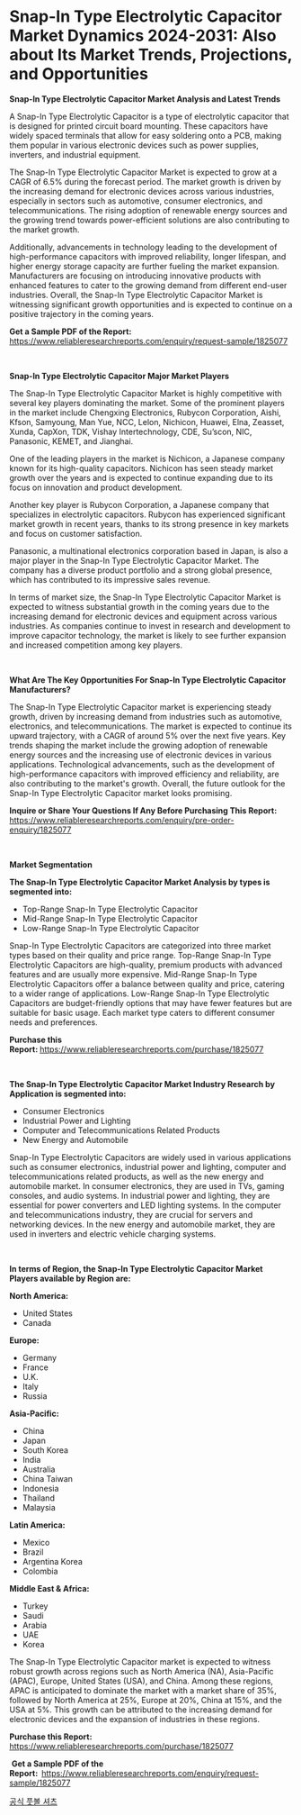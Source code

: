 <p><h1>Snap-In Type Electrolytic Capacitor Market Dynamics 2024-2031: Also about Its Market Trends, Projections, and Opportunities</h1></p><p><strong>Snap-In Type Electrolytic Capacitor Market Analysis and Latest Trends</strong></p>
<p><p>A Snap-In Type Electrolytic Capacitor is a type of electrolytic capacitor that is designed for printed circuit board mounting. These capacitors have widely spaced terminals that allow for easy soldering onto a PCB, making them popular in various electronic devices such as power supplies, inverters, and industrial equipment.</p><p>The Snap-In Type Electrolytic Capacitor Market is expected to grow at a CAGR of 6.5% during the forecast period. The market growth is driven by the increasing demand for electronic devices across various industries, especially in sectors such as automotive, consumer electronics, and telecommunications. The rising adoption of renewable energy sources and the growing trend towards power-efficient solutions are also contributing to the market growth.</p><p>Additionally, advancements in technology leading to the development of high-performance capacitors with improved reliability, longer lifespan, and higher energy storage capacity are further fueling the market expansion. Manufacturers are focusing on introducing innovative products with enhanced features to cater to the growing demand from different end-user industries. Overall, the Snap-In Type Electrolytic Capacitor Market is witnessing significant growth opportunities and is expected to continue on a positive trajectory in the coming years.</p></p>
<p><strong>Get a Sample PDF of the Report:&nbsp;</strong> <a href="https://www.reliableresearchreports.com/enquiry/request-sample/1825077">https://www.reliableresearchreports.com/enquiry/request-sample/1825077</a></p>
<p>&nbsp;</p>
<p><strong>Snap-In Type Electrolytic Capacitor Major Market Players</strong></p>
<p><p>The Snap-In Type Electrolytic Capacitor Market is highly competitive with several key players dominating the market. Some of the prominent players in the market include Chengxing Electronics, Rubycon Corporation, Aishi, Kfson, Samyoung, Man Yue, NCC, Lelon, Nichicon, Huawei, Elna, Zeasset, Xunda, CapXon, TDK, Vishay Intertechnology, CDE, Su’scon, NIC, Panasonic, KEMET, and Jianghai.</p><p>One of the leading players in the market is Nichicon, a Japanese company known for its high-quality capacitors. Nichicon has seen steady market growth over the years and is expected to continue expanding due to its focus on innovation and product development.</p><p>Another key player is Rubycon Corporation, a Japanese company that specializes in electrolytic capacitors. Rubycon has experienced significant market growth in recent years, thanks to its strong presence in key markets and focus on customer satisfaction.</p><p>Panasonic, a multinational electronics corporation based in Japan, is also a major player in the Snap-In Type Electrolytic Capacitor Market. The company has a diverse product portfolio and a strong global presence, which has contributed to its impressive sales revenue.</p><p>In terms of market size, the Snap-In Type Electrolytic Capacitor Market is expected to witness substantial growth in the coming years due to the increasing demand for electronic devices and equipment across various industries. As companies continue to invest in research and development to improve capacitor technology, the market is likely to see further expansion and increased competition among key players.</p></p>
<p>&nbsp;</p>
<p><strong>What Are The Key Opportunities For Snap-In Type Electrolytic Capacitor Manufacturers?</strong></p>
<p><p>The Snap-In Type Electrolytic Capacitor market is experiencing steady growth, driven by increasing demand from industries such as automotive, electronics, and telecommunications. The market is expected to continue its upward trajectory, with a CAGR of around 5% over the next five years. Key trends shaping the market include the growing adoption of renewable energy sources and the increasing use of electronic devices in various applications. Technological advancements, such as the development of high-performance capacitors with improved efficiency and reliability, are also contributing to the market's growth. Overall, the future outlook for the Snap-In Type Electrolytic Capacitor market looks promising.</p></p>
<p><strong>Inquire or Share Your Questions If Any Before Purchasing This Report:</strong> <a href="https://www.reliableresearchreports.com/enquiry/pre-order-enquiry/1825077">https://www.reliableresearchreports.com/enquiry/pre-order-enquiry/1825077</a></p>
<p>&nbsp;</p>
<p><strong>Market Segmentation</strong></p>
<p><strong>The Snap-In Type Electrolytic Capacitor Market Analysis by types is segmented into:</strong></p>
<p><ul><li>Top-Range Snap-In Type Electrolytic Capacitor</li><li>Mid-Range Snap-In Type Electrolytic Capacitor</li><li>Low-Range Snap-In Type Electrolytic Capacitor</li></ul></p>
<p><p>Snap-In Type Electrolytic Capacitors are categorized into three market types based on their quality and price range. Top-Range Snap-In Type Electrolytic Capacitors are high-quality, premium products with advanced features and are usually more expensive. Mid-Range Snap-In Type Electrolytic Capacitors offer a balance between quality and price, catering to a wider range of applications. Low-Range Snap-In Type Electrolytic Capacitors are budget-friendly options that may have fewer features but are suitable for basic usage. Each market type caters to different consumer needs and preferences.</p></p>
<p><strong>Purchase this Report:&nbsp;</strong><a href="https://www.reliableresearchreports.com/purchase/1825077">https://www.reliableresearchreports.com/purchase/1825077</a></p>
<p>&nbsp;</p>
<p><strong>The Snap-In Type Electrolytic Capacitor Market Industry Research by Application is segmented into:</strong></p>
<p><ul><li>Consumer Electronics</li><li>Industrial Power and Lighting</li><li>Computer and Telecommunications Related Products</li><li>New Energy and Automobile</li></ul></p>
<p><p>Snap-In Type Electrolytic Capacitors are widely used in various applications such as consumer electronics, industrial power and lighting, computer and telecommunications related products, as well as the new energy and automobile market. In consumer electronics, they are used in TVs, gaming consoles, and audio systems. In industrial power and lighting, they are essential for power converters and LED lighting systems. In the computer and telecommunications industry, they are crucial for servers and networking devices. In the new energy and automobile market, they are used in inverters and electric vehicle charging systems.</p></p>
<p>&nbsp;</p>
<p><strong>In terms of Region, the Snap-In Type Electrolytic Capacitor Market Players available by Region are:</strong></p>
<p>
    <p> <strong> North America: </strong>
        <ul>
            <li>United States</li>
            <li>Canada</li>
        </ul>
        </p> 
    <p> <strong> Europe: </strong>
        <ul>
            <li>Germany</li>
            <li>France</li>
            <li>U.K.</li>
            <li>Italy</li>
            <li>Russia</li>
        </ul>
        </p> 
    <p> <strong> Asia-Pacific: </strong>
        <ul>
            <li>China</li>
            <li>Japan</li>
            <li>South Korea</li>
            <li>India</li>
            <li>Australia</li>
            <li>China Taiwan</li>
            <li>Indonesia</li>
            <li>Thailand</li>
            <li>Malaysia</li>
        </ul>
        </p> 
    <p> <strong> Latin America: </strong>
        <ul>
            <li>Mexico</li>
            <li>Brazil</li>
            <li>Argentina Korea</li>
            <li>Colombia</li>
        </ul>
        </p> 
    <p> <strong> Middle East & Africa: </strong>
        <ul>
            <li>Turkey</li>
            <li>Saudi</li>
            <li>Arabia</li>
            <li>UAE</li>
            <li>Korea</li>
        </ul>
    </p>
    </p>
<p><p>The Snap-In Type Electrolytic Capacitor market is expected to witness robust growth across regions such as North America (NA), Asia-Pacific (APAC), Europe, United States (USA), and China. Among these regions, APAC is anticipated to dominate the market with a market share of 35%, followed by North America at 25%, Europe at 20%, China at 15%, and the USA at 5%. This growth can be attributed to the increasing demand for electronic devices and the expansion of industries in these regions.</p></p>
<p><strong>Purchase this Report: </strong><a href="https://www.reliableresearchreports.com/purchase/1825077">https://www.reliableresearchreports.com/purchase/1825077</a></p>
<p>&nbsp;<strong>Get a Sample PDF of the Report:&nbsp;&nbsp;</strong><a href="https://www.reliableresearchreports.com/enquiry/request-sample/1825077">https://www.reliableresearchreports.com/enquiry/request-sample/1825077</a></p>
<p><strong></strong></p>
<p><p><a href="https://github.com/laholand/Market-Research-Report-List-3/blob/main/243082912280.md">공식 풋볼 셔츠</a></p></p>